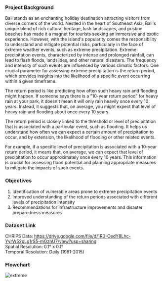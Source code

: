 ### Project Background
Bali stands as an enchanting holiday destination attracting visitors from diverse corners of the world. Nestled in the heart of Southeast Asia, Bali's unique blend of rich cultural heritage, lush landscapes, and pristine beaches has made it a magnet for tourists seeking an immersive and exotic experience. However, with the island's popularity comes the responsibility to understand and mitigate potential risks, particularly in the face of extreme weather events, such as extreme precipitation. Extreme precipitation events, characterized by intense and prolonged rainfall, can lead to flash floods, landslides, and other natural disasters. The frequency and intensity of such events are influenced by various climatic factors. One crucial parameter for assessing extreme precipitation is the return period, which provides insights into the likelihood of a specific event occurring within a given timeframe.

The return period is like predicting how often such heavy rain and flooding might happen. If someone says there is a "10-year return period" for heavy rain at your park, it doesn't mean it will only rain heavily once every 10 years. Instead, it suggests that, on average, you might expect that level of heavy rain and flooding about once every 10 years. 

The return period is closely linked to the threshold or level of precipitation that is associated with a particular event, such as flooding. It helps us understand how often we can expect a certain amount of precipitation to occur, and by extension, the likelihood of flooding or other related events.

For example, if a specific level of precipitation is associated with a 10-year return period, it means that, on average, we can expect that level of precipitation to occur approximately once every 10 years. This information is crucial for assessing flood potential and planning appropriate measures to mitigate the impacts of such events.


### Objectives
1. Identification of vulnerable areas prone to extreme precipitation events
2. Improved understanding of the return periods associated with different levels of precipitation intensity
3. Recommendations for infrastructure improvements and disaster preparedness measures

### Dataset Link
CHRIPS Data: https://drive.google.com/file/d/1R0-OedY8Lhc-YyrW52pLg1rS5-mGzhU7/view?usp=sharing  
Spatial Resolution: 0.1° x 0.1°  
Temporal Resolution: Daily (1981-2015)

### Flowchart
![extreme](https://github.com/agastiayudya/Extreme-Precipitation-Values-in-Bali-Using-Return-Period/assets/96803882/8462a702-d2c0-4f2e-ad4a-52131234d601)

